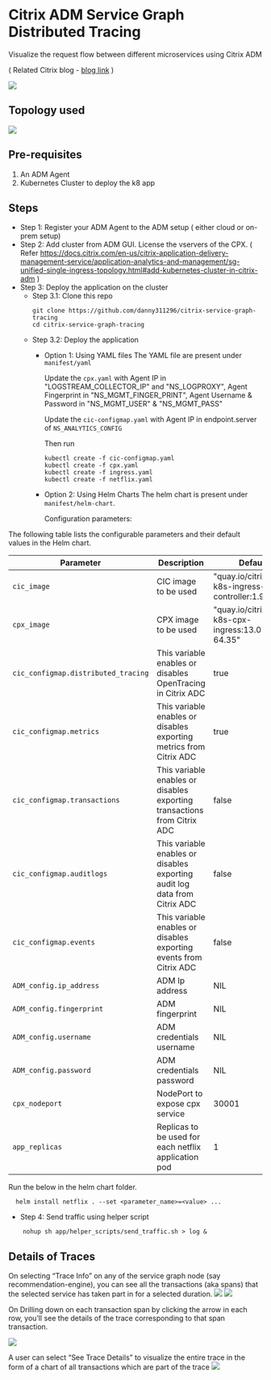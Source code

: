 # Citrix ADM Service Graph Distributed Tracing

Visualize the request flow between different microservices using Citrix ADM 

( Related Citrix blog - [blog link](https://www.citrix.com/blogs/2020/04/29/troubleshoot-cloud-native-apps-with-citrix-adm-distributed-tracing/) )

![](images/service-graph.png)

## Topology used
![](images/topology.png)

## Pre-requisites
1. An ADM Agent
2. Kubernetes Cluster to deploy the k8 app

## Steps

* Step 1: Register your ADM Agent to the ADM setup ( either cloud or on-prem setup)
* Step 2: Add cluster from ADM GUI. License the vservers of the CPX. ( Refer https://docs.citrix.com/en-us/citrix-application-delivery-management-service/application-analytics-and-management/sg-unified-single-ingress-topology.html#add-kubernetes-cluster-in-citrix-adm )
* Step 3: Deploy the application on the cluster
    * Step 3.1: Clone this repo
      ```
      git clone https://github.com/danny311296/citrix-service-graph-tracing
      cd citrix-service-graph-tracing
      ```
    * Step 3.2: Deploy the application
        * Option 1: Using YAML files
            The YAML file are present under `manifest/yaml` 

            Update the `cpx.yaml` with Agent IP in "LOGSTREAM_COLLECTOR_IP" and "NS_LOGPROXY", Agent Fingerprint in "NS_MGMT_FINGER_PRINT", Agent Username & Password in "NS_MGMT_USER" & "NS_MGMT_PASS"

            Update the `cic-configmap.yaml` with Agent IP in endpoint.server of `NS_ANALYTICS_CONFIG`

            Then run

            ```
            kubectl create -f cic-configmap.yaml
            kubectl create -f cpx.yaml
            kubectl create -f ingress.yaml
            kubectl create -f netflix.yaml
            ```

        * Option 2: Using Helm Charts
            The helm chart is present under `manifest/helm-chart`. 
            
            Configuration parameters:
            
The following table lists the configurable parameters and their default values in the Helm chart.


| Parameter                      | Description                   | Default                   |
|--------------------------------|-------------------------------|---------------------------|
| `cic_image`                   | CIC image to be used                    |  "quay.io/citrix/citrix-k8s-ingress-controller:1.9.9"  |
| `cpx_image`   | CPX image to be used | "quay.io/citrix/citrix-k8s-cpx-ingress:13.0-64.35"     |
| `cic_configmap.distributed_tracing`     | This variable enables or disables OpenTracing in Citrix ADC   | true                       |
| `cic_configmap.metrics`          | This variable enables or disables exporting metrics from Citrix ADC | true            |
| `cic_configmap.transactions`          | This variable enables or disables exporting transactions from Citrix ADC | false            |
| `cic_configmap.auditlogs`          | This variable enables or disables exporting audit log data from Citrix ADC | false            |
| `cic_configmap.events`     | This variable enables or disables exporting events from Citrix ADC | false                       |
| `ADM_config.ip_address`     | ADM Ip address | NIL                       |
| `ADM_config.fingerprint`     | ADM fingerprint | NIL                       |
| `ADM_config.username`     | ADM credentials username | NIL                       |
| `ADM_config.password`     | ADM credentials password | NIL                       |
| `cpx_nodeport`     | NodePort to expose cpx service | 30001                       |
| `app_replicas`     | Replicas to be used for each netflix application pod | 1                       |

   Run the below in the helm chart folder. 

      helm install netflix . --set <parameter_name>=<value> ...


* Step 4:
Send traffic using helper script
```
    nohup sh app/helper_scripts/send_traffic.sh > log &
```

## Details of Traces

On selecting “Trace Info” on any of the service graph node (say recommendation-engine), you can see all the transactions (aka spans) that the selected service has taken part in for a selected duration. 
![](images/trace-info.png)
![](images/trace-transactions.png)

On Drilling down on each transaction span by clicking the arrow in each row, you’ll see the details of the trace corresponding to that span transaction.

![](images/trace-drilldown-on-graph.png)

A user can select “See Trace Details” to visualize the entire trace in the form of a chart of all transactions which are part of the trace 
![](images/trace-view.png)
